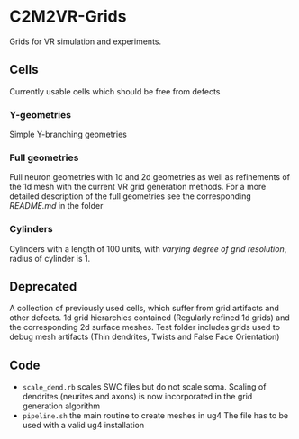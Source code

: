 # C2M2VR-Grids 
Grids for VR simulation and experiments.

## Cells
Currently usable cells which should be free from defects

### Y-geometries
Simple Y-branching geometries

### Full geometries
Full neuron geometries with 1d and 2d geometries as well as refinements of the 1d mesh with the current VR grid generation methods.
For a more detailed description of the full geometries see the corresponding *README.md* in the folder

### Cylinders
Cylinders with a length of 100 units, with *varying degree of grid resolution*, radius of cylinder is 1.

## Deprecated
A collection of previously used cells, which suffer from grid artifacts and other defects. 1d grid hierarchies
contained (Regularly refined 1d grids) and the corresponding 2d surface meshes. Test folder includes grids
used to debug mesh artifacts (Thin dendrites, Twists and False Face Orientation)

## Code
- `scale_dend.rb` scales SWC files but do not scale soma.
Scaling of dendrites (neurites and axons) is now incorporated in the grid generation algorithm
- `pipeline.sh` the main routine to create meshes in ug4
The file has to be used with a valid ug4 installation

